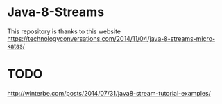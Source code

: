 # Java-8-Streams
This repository is thanks to this website https://technologyconversations.com/2014/11/04/java-8-streams-micro-katas/
# TODO
http://winterbe.com/posts/2014/07/31/java8-stream-tutorial-examples/

